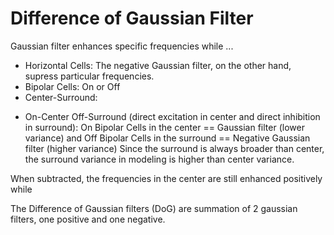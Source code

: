 # Difference of Gaussian Filter

Gaussian filter enhances specific frequencies while ...

* Horizontal Cells: The negative Gaussian filter, on the other hand, supress particular frequencies.
* Bipolar Cells: On or Off
* Center-Surround:
- On-Center Off-Surround (direct excitation in center and direct inhibition in surround): On Bipolar Cells in the center == Gaussian filter (lower variance) and Off Bipolar Cells in the surround == Negative Gaussian filter (higher variance)
Since the surround is always broader than center, the surround variance in modeling is higher than center variance.

When subtracted, the frequencies
in the center are still enhanced positively while 

The Difference of Gaussian filters (DoG) are summation of 2 gaussian filters, one positive and one negative.


